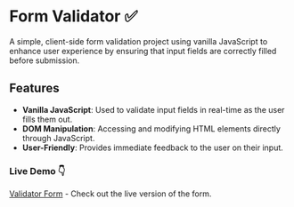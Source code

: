 # Form Validator :white_check_mark:

A simple, client-side form validation project using vanilla JavaScript to enhance user experience by ensuring that input fields are correctly filled before submission.

## Features

- **Vanilla JavaScript**: Used to validate input fields in real-time as the user fills them out.
- **DOM Manipulation**: Accessing and modifying HTML elements directly through JavaScript.
- **User-Friendly**: Provides immediate feedback to the user on their input.

### Live Demo :point_down:
[Validator Form](https://validati0nform.netlify.app) - Check out the live version of the form.
